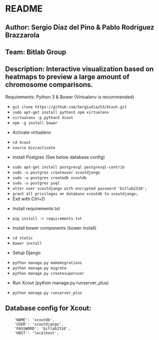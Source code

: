 # README 
## Author: Sergio Díaz del Pino & Pablo Rodríguez Brazzarola
## Team: Bitlab Group
## Description: Interactive visualization based on heatmaps to preview a large amount of chromosome comparisons.

Requirements: Python 3 & Bower (Virtualenv is recommended)

* `git clone https://github.com/Sergiodiaz53/Xcout.git`
* `sudo apt-get install python3 npm virtualenv`
* `virtualenv -p python3 Xcout`
* `npm -g install bower`

- Activate virtualenv
* `cd Xcout`
* `source bin/activate`

- Install Postgres (See below database config)
* `sudo apt-get install postgresql postgresql-contrib`
* `sudo -u postgres createuser xcoutdjango`
* `sudo -u postgres createdb xcoutdb`
* `sudo -u postgres psql`
* `alter user xcoutdjango with encrypted password 'bitlab2310';`
* `grant all privileges on database xcoutdb to xcoutdjango;`
* Exit with Ctrl+D

- Install requirements.txt
* `pip install -r requirements.txt`

- Install bower components (bower install)
* `cd static`
* `bower install`

- Setup Django
* `python manage.py makemigrations`
* `python manage.py migrate`
* `python manage.py createsuperuser`

- Run Xcout (python manage.py runserver_plus)
* `python manage.py runserver_plus`

## Database config for Xcout: 

        'NAME': 'xcoutdb',
        'USER': 'xcoutdjango',
        'PASSWORD': 'bitlab2310',
        'HOST': 'localhost',
